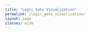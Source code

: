 ```yaml
---
title: "Logic Gate Visualization"
permalink: /logic_gate_visualization/
layout: page
classes: wide
---
```


